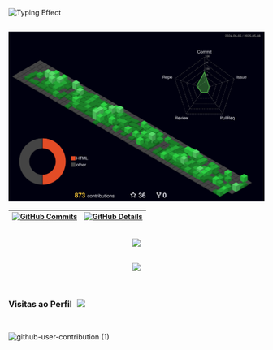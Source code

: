 ![Typing Effect](https://readme-typing-svg.demolab.com/?lines=Olá+Dev!+😁😁😁;Bem-vindo(a)+ao+meu+Git!&center=true&size=30&pause=1000&color=ffffff&width=1000&cursorColor=ff0000&duration=4000)

##

  ![Status](./profile-3d-contrib/profile-night-green.svg)

<!--<div align="center">
<img height="175em" src="https://github-readme-stats-lake-nu.vercel.app/api?username=KaioGalvao&show_icons=true&theme=dark&include_all_commits=true&count_private=true"/>
<img height="175em" src="https://github-readme-stats-lake-nu.vercel.app/api/top-langs/?username=KaioGalvao&layout=compact&langs_count=10&theme=dark"/>
</div><br>-->

 | [![GitHub Commits](http://github-profile-summary-cards.vercel.app/api/cards/productive-time?username=KaioGalvao&theme=dark&utcOffset=-3)](https://github.com/vn7n24fzkq/github-profile-summary-cards) | [![GitHub Details](http://github-profile-summary-cards.vercel.app/api/cards/profile-details?username=KaioGalvao&theme=dark)](https://github.com/vn7n24fzkq/github-profile-summary-cards) |  
 | ----------- | ----------- |


<br>
<div align="center" >
  <a href="https://skillicons.dev"   >
    <img src="https://skillicons.dev/icons?i=git,vscode,javascript,typescript,css,html,react,tailwind,bootstrap,nodejs,aws,azure,docker,figma,github,materialui,postman,graphql,vite,c,cs,java,py,mysql,sqlite,dotnet,angular" />
  </a>
</div>

##

<div align="center" >
  <img src="https://github-profile-trophy.vercel.app/?username=KaioGalvao&row=1&column=6&theme=darkhub&margin-w=15&margin-h=15"/>
</div>
  
##

<div align="center" style="display: flex; align-items: center; gap: 10px;">
  
<h3>Visitas ao Perfil</h3>
<p align="center"><img align="center" src="https://profile-counter.glitch.me/{KaioGalvao}/count.svg" /></p> 
</div>

 ##

![github-user-contribution (1)](https://github.com/user-attachments/assets/6e0624f3-48fc-47cf-b2ee-96665a488880)

   
